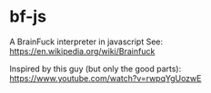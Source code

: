 # bf-js
A BrainFuck interpreter in javascript
See: https://en.wikipedia.org/wiki/Brainfuck

Inspired by this guy (but only the good parts): https://www.youtube.com/watch?v=rwpqYgUozwE
